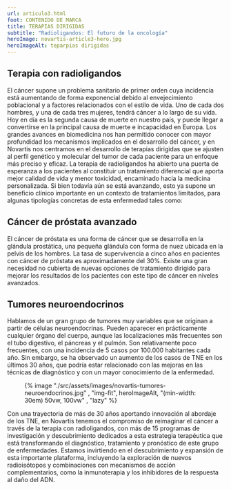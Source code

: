 ```yaml
---
url: articulo3.html
foot: CONTENIDO DE MARCA
title: TERAPIAS DIRIGIDAS
subtitle: "Radioligandos: El futuro de la oncología"
heroImage: novartis-article3-hero.jpg
heroImageAlt: teparpias dirigidas
---
```


## Terapia con radioligandos

El cáncer supone un problema sanitario de primer orden cuya incidencia está aumentando de forma exponencial debido al envejecimiento poblacional y a factores relacionados con el estilo de vida. Uno de cada dos hombres, y una de cada tres mujeres, tendrá cáncer a lo largo de su vida. Hoy en día es la segunda causa de muerte en nuestro país, y puede llegar a convertirse en la principal causa de muerte e incapacidad en Europa. Los grandes avances en biomedicina nos han permitido conocer con mayor profundidad los mecanismos implicados en el desarrollo del cáncer, y en Novartis nos centramos en el desarrollo de terapias dirigidas que se ajusten al perfil genético y molecular del tumor de cada paciente para un enfoque más preciso y eficaz. La terapia de radioligandos ha abierto una puerta de esperanza a los pacientes al constituir un tratamiento diferencial que aporta mejor calidad de vida y menor toxicidad, encaminado hacia la medicina personalizada. Si bien todavía aún se está avanzando, esto ya supone un beneficio clínico importante en un contexto de tratamientos limitados, para algunas tipologías concretas de esta enfermedad tales como:

## Cáncer de próstata avanzado

El cáncer de próstata es una forma de cáncer que se desarrolla en la glándula prostática, una pequeña glándula con forma de nuez ubicada en la pelvis de los hombres. La tasa de supervivencia a cinco años en pacientes con cáncer de próstata es aproximadamente del 30%. Existe una gran necesidad no cubierta de nuevas opciones de tratamiento dirigido para mejorar los resultados de los pacientes con este tipo de cáncer en niveles avanzados.

## Tumores neuroendocrinos

Hablamos de un gran grupo de tumores muy variables que se originan a partir de células neuroendocrinas. Pueden aparecer en prácticamente cualquier órgano del cuerpo, aunque las localizaciones más frecuentes son el tubo digestivo, el páncreas y el pulmón. Son relativamente poco frecuentes, con una incidencia de 5 casos por 100.000 habitantes cada año. Sin embargo, se ha observado un aumento de los casos de TNE en los últimos 30 años, que podría estar relacionado con las mejoras en las técnicas de diagnóstico y con un mayor conocimiento de la enfermedad.

<figure>
    {% image "./src/assets/images/novartis-tumores-neuroendocrinos.jpg" , "img-fit", heroImageAlt, "(min-width: 30em) 50vw, 100vw" , "lazy" %}
</figure>


Con una trayectoria de más de 30 años aportando innovación al abordaje de los TNE, en Novartis tenemos el compromiso de reimaginar el cáncer a través de la terapia con radioligandos, con más de 15 programas de investigación y descubrimiento dedicados a esta estrategia terapéutica que está transformando el diagnóstico, tratamiento y pronóstico de este grupo de enfermedades. Estamos invirtiendo en el descubrimiento y expansión de esta importante plataforma, incluyendo la exploración de nuevos radioisótopos y combinaciones con mecanismos de acción complementarios, como la inmunoterapia y los inhibidores de la respuesta al daño del ADN.